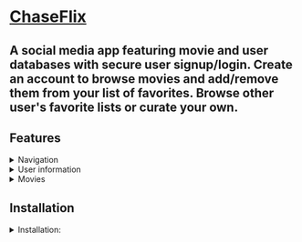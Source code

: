 # [ChaseFlix](https://chaseflix.netlify.app)
## A social media app featuring movie and user databases with secure user signup/login. Create an account to browse movies and add/remove them from your list of favorites. Browse other user's favorite lists or curate your own.

## Features

<details>
<summary>Navigation</summary>
<h6>The navigation bar features: home button, movies button, users button, and a dropdown with account navigation.</h6>
<h6>Home Button - takes you to the landing page.</h6>
<h6>Movies Button - takes you to the list of movies available in the database. You can interact with each movie card by clicking the card itself to view more information on the movie or adding/removing the movie to your favorites with the star button.</h6>
<h6>Users Button - brings you to a list of all registered users. Here you can search and view a specific user's profile, showing their username, birthday (day and month), and their list of favorite movies.</h6>
<h6>Account Tab - Includes your profile button as well as the logout button.</h6>
</details>
<details>
<summary>User information</summary>
<h6>On the landing page users will be prompted to either login or signup. You need to have an account to interact with the website.</h6>
<h6>The signup form asks for a unique username, a password, confirming the password, date of birth, and an email.</h6>
<h6>Logging in just requires the username and password combination.</h6>
<h6>On your own profile you will see an edit profile and a delete profile button.</h6>
<h6>The edit profile button will allow you to change any and all information for your account. You will need to log back in after changing information.</h6>
<h6>The delete profile button will delete your profile from the database.</h6>
</details>
<details>
<summary>Movies</summary>
<h6>Movies will display information such as the title, genre, director, and an image.</h6>
<h6>Once a movie is opened you can add/remove it from your favorites or return to the previously viewed component.</h6>
<h6>You cannot add/remove favorites from another user's list but if you see one on their list you can click to open the movie view and add it to your favorites from there.</h6>
</details>

## Installation

<details>
<summary>Installation:</summary>
<h6> Download the project to your computer.</h6>
<h6> In your CLI navigate to the directory you saved it at.</h6>
<h6> Type "npm install" to install all dependencies.</h6>
<h6>To run the server type "parcel src/index.html"</h6>
<h6> Once you see the build is complete, navigate to "localhost:1234"  in your browser.</h6>
</details>

 
